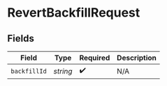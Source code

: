 # RevertBackfillRequest


## Fields

| Field              | Type               | Required           | Description        |
| ------------------ | ------------------ | ------------------ | ------------------ |
| `backfillId`       | *string*           | :heavy_check_mark: | N/A                |